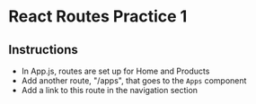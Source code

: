 # React Routes Practice 1

## Instructions
- In App.js, routes are set up for Home and Products
- Add another route, "/apps", that goes to the `Apps` component
- Add a link to this route in the navigation section

